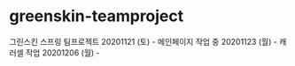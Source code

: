 # greenskin-teamproject
그린스킨 스프링 팀프로젝트
20201121 (토) - 메인페이지 작업 중
20201123 (월) - 캐러셀 작업
20201206 (월) - 
